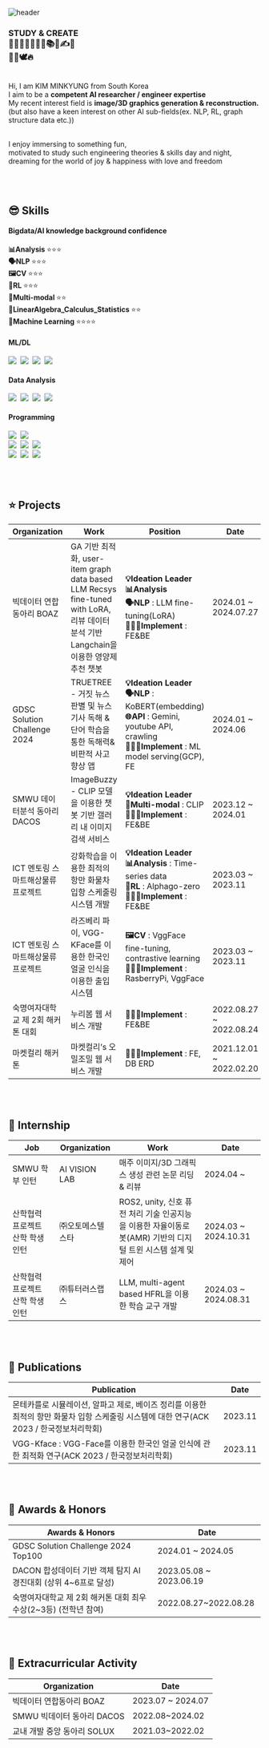 ![header](https://capsule-render.vercel.app/api?type=waving&color=FFa9a0&height=150&section=header&text=🍑(˶ˆᗜˆ˵)🍑&fontColor=FFFFFF&fontSize=40&&&animation=twinkling)
<!-- https://simpleicons.org/?q=react -->

<!--
<div align="center">
 <img src="https://github.com/yulleta/yulleta/assets/81565724/b8053488-8890-4c91-b890-f189fd8ccb25" width="150" height="150" alt="코딩베리 프사" />
</div>
-->

<h3 align="left">
STUDY & CREATE <br/>
🤩💫🎈✨🧠🚩📂📚🎨✍💡 <br/>
🤍💞🕊️🔥
</h3>
<br/>
<div align="left">
 Hi, I am KIM MINKYUNG from South Korea <br/>
 I aim to be a <strong>competent AI researcher / engineer expertise</strong> <br/>
 My recent interest field is <strong>image/3D graphics generation & reconstruction.</strong> <br/>
 (but also have a keen interest on other AI sub-fields(ex. NLP, RL, graph structure data etc.)) <br/><br/>
 
 I enjoy immersing to something fun, <br/>
 motivated to study such engineering theories & skills day and night, <br/>
 dreaming for the world of joy & happiness with love and freedom <br/>
</div>

<br/><br/>

<h2 align="left">😎 Skills</h2>
<h4 align="left">Bigdata/AI knowledge background confidence</h4>
<strong>📊Analysis </strong> ⭐⭐⭐ <br/>
<strong>🗣NLP </strong> ⭐⭐⭐ <br/>
<strong>🖼️CV </strong> ⭐⭐⭐ <br/>
<strong>🦾RL </strong> ⭐⭐⭐ <br/>
<strong>🤖Multi-modal </strong> ⭐⭐ <br/>
<strong>📐LinearAlgebra_Calculus_Statistics </strong> ⭐⭐ <br/>
<strong>🤖Machine Learning </strong> ⭐⭐⭐⭐ <br/>

<h4 align="left">ML/DL</h4>
<div align="left">
  <img src="https://img.shields.io/badge/scikit--learn-F7931E.svg?style=for-the-badge&logo=scikit-learn&logoColor=white" />&nbsp
  <img src="https://img.shields.io/badge/pytorch-EE4C2C.svg?style=for-the-badge&logo=pytorch&logoColor=white" />&nbsp
  <img src="https://img.shields.io/badge/keras-D00000.svg?style=for-the-badge&logo=keras&logoColor=white" />&nbsp
  <img src="https://img.shields.io/badge/tensorflow-FF6F00.svg?style=for-the-badge&logo=tensorflow&logoColor=white" />&nbsp
</div>
<h4 align="left">Data Analysis</h4>
<div align="left">
  <img src="https://img.shields.io/badge/numpy-013243.svg?style=for-the-badge&logo=numpy&logoColor=white" />&nbsp
  <img src="https://img.shields.io/badge/pandas-150458.svg?style=for-the-badge&logo=pandas&logoColor=white" />&nbsp
  <img src="https://img.shields.io/badge/matplotlib-005A9C.svg?style=for-the-badge&logo=matplotlib&logoColor=white" />&nbsp
  <img src="https://img.shields.io/badge/seaborn-3776AB.svg?style=for-the-badge&logo=python&logoColor=white" />&nbsp
</div>
<h4 align="left">Programming</h4>
<div align="left">
  <img src="https://img.shields.io/badge/react-20232a.svg?style=for-the-badge&logo=react&logoColor=61DAFB" />&nbsp
  <img src="https://img.shields.io/badge/react_native-20232a.svg?style=for-the-badge&logo=react&logoColor=61DAFB" />&nbsp <br/>
  <img src="https://img.shields.io/badge/node.js-339933.svg?style=for-the-badge&logo=nodedotjs&logoColor=white" />&nbsp
  <img src="https://img.shields.io/badge/django-092E20.svg?style=for-the-badge&logo=django&logoColor=white" />&nbsp
  <img src="https://img.shields.io/badge/flask-000000.svg?style=for-the-badge&logo=flask&logoColor=white" />&nbsp <br/>
  <img src="https://img.shields.io/badge/python-3776AB.svg?style=for-the-badge&logo=python&logoColor=white" />&nbsp
  <img src="https://img.shields.io/badge/java-007396.svg?style=for-the-badge&logo=java&logoColor=white" />&nbsp
  <img src="https://img.shields.io/badge/c-A8B9CC.svg?style=for-the-badge&logo=c&logoColor=white" />&nbsp
</div>

<br/><br/>

<h2 align="left">⭐ Projects</h2>
<div align="left" width="100%">
<table>
    <thead>
        <tr>
            <th>Organization</th>
            <th>Work</th>
            <th>Position</th>
            <th>Date</th>
        </tr>
    </thead>
    <tbody>
        <tr>
            <td>빅데이터 연합 동아리 BOAZ</td>
            <td>GA 기반 최적화, user-item graph data based LLM Recsys fine-tuned with LoRA, 리뷰 데이터 분석 기반 Langchain을 이용한 영양제 추천 챗봇</td>
            <td>
             <strong>💡Ideation Leader</strong><br/> 
             <strong>📊Analysis</strong><br/>
             <strong>🗣NLP</strong> : LLM fine-tuning(LoRA)<br/> 
             <strong>👩🏻‍💻Implement</strong> : FE&BE
            </td>
            <td>2024.01 ~ 2024.07.27</td>
        </tr>
        <tr>
            <td>GDSC Solution Challenge 2024</td>
            <td>TRUETREE - 거짓 뉴스 판별 및 뉴스 기사 독해 & 단어 학습을 통한 독해력&비판적 사고 향상 앱</td>
            <td>
             <strong>💡Ideation Leader</strong> <br/>
             <strong>🗣NLP</strong> : KoBERT(embedding) <br/>
             <strong>🌐API</strong> : Gemini, youtube API, crawling <br/>
             <strong>👩🏻‍💻Implement</strong> : ML model serving(GCP), FE
            </td>
            <td>2024.01 ~ 2024.06</td>
        </tr>
        <tr>
            <td>SMWU 데이터분석 동아리 DACOS</td>
            <td>ImageBuzzy - CLIP 모델을 이용한 챗봇 기반 갤러리 내 이미지 검색 서비스</td>
            <td>
             <strong>💡Ideation Leader</strong> <br/>
             <strong>🤖Multi-modal</strong> : CLIP<br/>
             <strong>👩🏻‍💻Implement</strong> : FE&BE
            </td>
            <td>2023.12 ~ 2024.01</td>
        </tr>
        <tr>
            <td>ICT 멘토링 스마트해상물류 프로젝트</td>
            <td>강화학습을 이용한 최적의 항만 화물차 입항 스케줄링 시스템 개발</td>
            <td>
             <strong>💡Ideation Leader</strong><br/>
             <strong>📊Analysis</strong> : Time-series data<br/>
             <strong>🦾RL</strong> : Alphago-zero<br/>
             <strong>👩🏻‍💻Implement</strong> : FE&BE
            </td>
            <td>2023.03 ~ 2023.11</td>
        </tr>
        <tr>
            <td>ICT 멘토링 스마트해상물류 프로젝트</td>
            <td>라즈베리 파이, VGG-KFace를 이용한 한국인 얼굴 인식을 이용한 출입 시스템</td>
            <td>
             <strong>🖼️CV</strong> : VggFace fine-tuning, contrastive learning<br/>
             <strong>👩🏻‍💻Implement</strong> : RasberryPi, VggFace
            </td>
            <td>2023.03 ~ 2023.11</td>
        </tr>
        <tr>
            <td>숙명여자대학교 제 2회 해커톤 대회</td>
            <td>누리봄 웹 서비스 개발</td>
            <td>
             <strong>👩🏻‍💻Implement</strong> : FE&BE </td>
            <td>2022.08.27 ~ 2022.08.24</td>
        </tr>
        <tr>
            <td>마켓컬리 해커톤</td>
            <td>마켓컬리’s 오밀조밀 웹 서비스 개발</td>
            <td>
             <strong>👩🏻‍💻Implement</strong> : FE, DB ERD</td>
            <td>2021.12.01 ~ 2022.02.20</td>
        </tr>
    </tbody>
</table>
</div>

<br/><br/>

<h2 align="left">💼 Internship</h2>
<div align="left" width="100%">
<table>
    <thead>
        <tr>
            <th>Job</th>
            <th>Organization</th>
            <th>Work</th>
            <th>Date</th>
        </tr>
    </thead>
    <tbody>
         <tr>
            <td>SMWU 학부 인턴</td>
            <td>AI VISION LAB</td>
            <td>매주 이미지/3D 그래픽스 생성 관련 논문 리딩 & 리뷰</td>
            <td>2024.04 ~ </td>
        </tr>
        <tr>
            <td>산학협력 프로젝트 산학 학생 인턴</td>
            <td>㈜오토메스텔스타</td>
            <td>ROS2, unity, 신호 퓨전 처리 기술 인공지능을 이용한 자율이동로봇(AMR) 기반의 디지털 트윈 시스템 설계 및 제어</td>
            <td>2024.03 ~ 2024.10.31</td>
        </tr>
        <tr>
            <td>산학협력 프로젝트 산학 학생 인턴</td>
            <td>㈜튜터러스랩스</td>
            <td>LLM, multi-agent based HFRL을 이용한 학습 교구 개발</td>
            <td>2024.03 ~ 2024.08.31</td>
        </tr>
    </tbody>
</table>
</div>

<br/><br/>

<h2 align="left">📃 Publications</h2>
<div align="left" width="100%">
<table>
    <thead>
        <tr>
            <th>Publication</th>
            <th>Date</th>
        </tr>
    </thead>
    <tbody>
        <tr>
            <td>몬테카를로 시뮬레이션, 알파고 제로, 베이즈 정리를 이용한 최적의 항만 화물차 입항 스케줄링 시스템에 대한 연구(ACK 2023 / 한국정보처리학회)</td>
            <td>2023.11</td>
        </tr>
        <tr>
            <td>VGG-Kface : VGG-Face를 이용한 한국인 얼굴 인식에 관한 최적화 연구(ACK 2023 / 한국정보처리학회)</td>
            <td>2023.11</td>
        </tr>
    </tbody>
</table>
</div>

<br/><br/>

<h2 align="left">🏅 Awards & Honors</h2>
<div align="left" width="100%">
<table>
    <thead>
        <tr>
            <th>Awards & Honors</th>
            <th>Date</th>
        </tr>
    </thead>
    <tbody>
        <tr>
            <td>GDSC Solution Challenge 2024 Top100</td>
            <td>2024.01 ~ 2024.05</td>
        </tr>
        <tr>
            <td>DACON 합성데이터 기반 객체 탐지 AI 경진대회 (상위 4~6프로 달성)</td>
            <td>2023.05.08 ~ 2023.06.19</td>
        </tr>
        <tr>
            <td>숙명여자대학교 제 2회 해커톤 대회 최우수상(2~3등) (전학년 참여)</td>
            <td>2022.08.27~2022.08.28</td>
        </tr>
    </tbody>
</table>
</div>

<br/><br/>

<h2 align="left">🚩 Extracurricular Activity</h2>
<div align="left" width="100%">
<table>
    <thead>
        <tr>
            <th>Organization</th>
            <th>Date</th>
        </tr>
    </thead>
    <tbody>
        <tr>
            <td>빅데이터 연합동아리 BOAZ</td>
            <td>2023.07 ~ 2024.07</td>
        </tr>
        <tr>
            <td>SMWU 빅데이터 동아리 DACOS</td>
            <td>2022.08~2024.02</td>
        </tr>
        <tr>
            <td>교내 개발 중앙 동아리 SOLUX</td>
            <td>2021.03~2022.02</td>
        </tr>
    </tbody>
</table>
</div>
